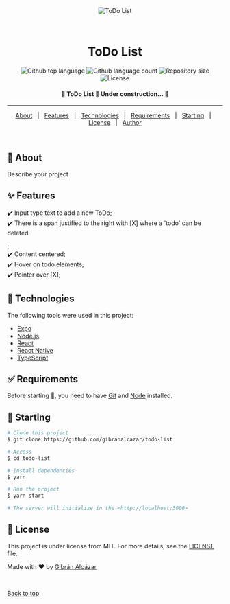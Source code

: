 <div align="center" id="top"> 
  <img src="./.github/app.gif" alt="ToDo List" />

  &#xa0;

  <!-- <a href="https://todolist.netlify.app">Demo</a> -->
</div>

<h1 align="center">ToDo List</h1>

<p align="center">
  <img alt="Github top language" src="https://img.shields.io/github/languages/top/gibranalcazar/todo-list?color=56BEB8">

  <img alt="Github language count" src="https://img.shields.io/github/languages/count/gibranalcazar/todo-list?color=56BEB8">

  <img alt="Repository size" src="https://img.shields.io/github/repo-size/gibranalcazar/todo-list?color=56BEB8">

  <img alt="License" src="https://img.shields.io/github/license/gibranalcazar/todo-list?color=56BEB8">

  <!-- <img alt="Github issues" src="https://img.shields.io/github/issues/gibranalcazar/todo-list?color=56BEB8" /> -->

  <!-- <img alt="Github forks" src="https://img.shields.io/github/forks/gibranalcazar/todo-list?color=56BEB8" /> -->

  <!-- <img alt="Github stars" src="https://img.shields.io/github/stars/gibranalcazar/todo-list?color=56BEB8" /> -->
</p>

<!-- Status -->

<h4 align="center"> 
	🚧  ToDo List 🚀 Under construction...  🚧
</h4> 

<hr>

<p align="center">
  <a href="#dart-about">About</a> &#xa0; | &#xa0; 
  <a href="#sparkles-features">Features</a> &#xa0; | &#xa0;
  <a href="#rocket-technologies">Technologies</a> &#xa0; | &#xa0;
  <a href="#white_check_mark-requirements">Requirements</a> &#xa0; | &#xa0;
  <a href="#checkered_flag-starting">Starting</a> &#xa0; | &#xa0;
  <a href="#memo-license">License</a> &#xa0; | &#xa0;
  <a href="https://github.com/gibranalcazar" target="_blank">Author</a>
</p>

<br>

## :dart: About ##

Describe your project

## :sparkles: Features ##

:heavy_check_mark: Input type text to add a new ToDo;\
:heavy_check_mark: There is a span justified to the right with [X] where a 'todo' can be deleted

;\
:heavy_check_mark: Content centered;\
:heavy_check_mark: Hover on todo elements;\
:heavy_check_mark: Pointer over [X];

## :rocket: Technologies ##

The following tools were used in this project:

- [Expo](https://expo.io/)
- [Node.js](https://nodejs.org/en/)
- [React](https://pt-br.reactjs.org/)
- [React Native](https://reactnative.dev/)
- [TypeScript](https://www.typescriptlang.org/)

## :white_check_mark: Requirements ##

Before starting :checkered_flag:, you need to have [Git](https://git-scm.com) and [Node](https://nodejs.org/en/) installed.

## :checkered_flag: Starting ##

```bash
# Clone this project
$ git clone https://github.com/gibranalcazar/todo-list

# Access
$ cd todo-list

# Install dependencies
$ yarn

# Run the project
$ yarn start

# The server will initialize in the <http://localhost:3000>
```

## :memo: License ##

This project is under license from MIT. For more details, see the [LICENSE](LICENSE.md) file.


Made with :heart: by <a href="https://github.com/gibranalcazar" target="_blank">Gibrán Alcázar</a>

&#xa0;

<a href="#top">Back to top</a>
